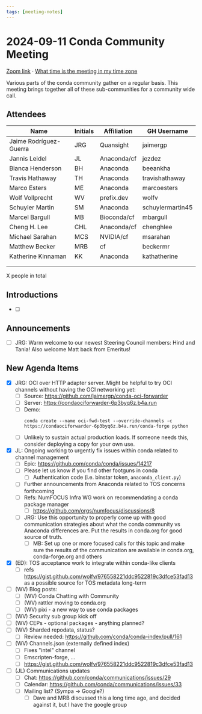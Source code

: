```yaml
---
tags: [meeting-notes]
---
```

# 2024-09-11 Conda Community Meeting

[Zoom link](https://zoom.us/j/9138593505?pwd=SWh3dE1IK05LV01Qa0FJZ1ZpMzJLZz09) · [What time is the meeting in my time zone](https://dateful.com/convert/utc?t=5pm)

Various parts of the conda community gather on a regular basis. This meeting brings together all of these sub-communities for a community wide call.

## Attendees

| Name                   | Initials | Affiliation  | GH Username      |
| ---------------------- | -------- | ------------ | ---------------- |
| Jaime Rodríguez-Guerra | JRG      | Quansight    | jaimergp         |
| Jannis Leidel          | JL       | Anaconda/cf  | jezdez           |
| Bianca Henderson       | BH       | Anaconda     | beeankha         |
| Travis Hathaway        | TH       | Anaconda     | travishathaway   |
| Marco Esters           | ME       | Anaconda     | marcoesters      |
| Wolf Vollprecht        | WV       | prefix.dev   | wolfv            |
| Schuyler Martin        | SM       | Anaconda     | schuylermartin45 |
| Marcel Bargull         | MB       | Bioconda/cf  | mbargull         |
| Cheng H. Lee           | CHL      | Anaconda/cf  | chenghlee        |
| Michael Sarahan        | MCS      | NVIDIA/cf    | msarahan         |
| Matthew Becker         | MRB      | cf           | beckermr         |
| Katherine Kinnaman     | KK       | Anaconda     | kathatherine     |
|                        |          |              |                  |
|                        |          |              |                  |

X people in total

## Introductions

- [ ]

## Announcements

- [ ] JRG: Warm welcome to our newest Steering Council members: Hind and Tania! Also welcome Matt back from Emeritus!

## New Agenda Items

- [X] JRG: OCI over HTTP adapter server. Might be helpful to try OCI channels without having the OCI networking yet:
    - [ ] Source: https://github.com/jaimergp/conda-oci-forwarder
    - [ ] Server: https://condaociforwarder-6p3byq6z.b4a.run
    - [ ] Demo:
        ```
        conda create --name oci-fwd-test --override-channels -c https://condaociforwarder-6p3byq6z.b4a.run/conda-forge python
        ```
    - [ ] Unlikely to sustain actual production loads. If someone needs this, consider deploying a copy for your own use.
- [x] JL: Ongoing working to urgently fix issues within conda related to channel management
    - [ ] Epic: https://github.com/conda/conda/issues/14217
    - [ ] Please let us know if you find other footguns in conda
        - [ ] Authentication code (i.e. binstar token, `anaconda_client.py`)
    - [ ] Further announcements from Anaconda related to TOS concerns forthcoming
    - [ ] Refs: NumFOCUS Infra WG work on recommendating a conda package manager
        - [ ] https://github.com/orgs/numfocus/discussions/8
    - [ ] JRG: Use this opportunity to properly come up with good communication strategies about what the conda community vs Anaconda differences are. Put the results in conda.org for good source of truth.
        - [ ] MB: Set up one or more focused calls for this topic and make sure the results of the communication are available in conda.org, conda-forge.org and others
- [x] (ED): TOS acceptance work to integrate within conda-like clients
    - [ ] refs https://gist.github.com/wolfv/976558221ddc9522819c3dfce53fad13 as a possible source for TOS metadata long-term
- [ ] (WV) Blog posts:
    - [ ] (WV) Conda Chatting with Community
    - [ ] (WV) rattler moving to conda.org
    - [ ] (WV) pixi - a new way to use conda packages
- [ ] (WV) Security sub group kick off
- [ ] (WV) CEPs - optional packages - anything planned?
- [ ] (WV) Sharded repodata, status?
    - [ ] Review needed: https://github.com/conda/conda-index/pull/161
- [ ] (WV) Channels.json (externally defined index)
    - [ ] Fixes "intel" channel
    - [ ] Emscripten-forge, ...
    - [ ] https://gist.github.com/wolfv/976558221ddc9522819c3dfce53fad13
- [ ] (JL) Communications updates
    - [ ] Chat: https://github.com/conda/communications/issues/29
    - [ ] Calendar: https://github.com/conda/communications/issues/33
    - [ ] Mailing list? (Sympa -> Google?)
        - [ ] Dave and MRB discussed this a long time ago, and decided against it, but I have the google group

